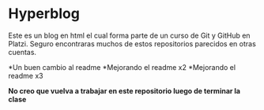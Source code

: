 # Hyperblog
Este es un blog en html el cual forma parte de un curso de Git y GitHub en Platzi. Seguro encontraras muchos de estos repositorios parecidos en otras cuentas.

*Un buen cambio al readme
*Mejorando el readme x2
*Mejorando el readme x3

**No creo que vuelva a trabajar en este repositorio luego de terminar la clase**
